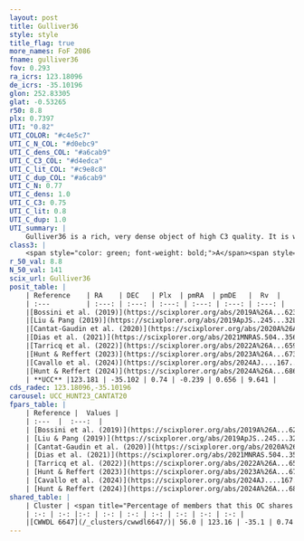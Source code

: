 ```yaml
---
layout: post
title: Gulliver36
style: style
title_flag: true
more_names: FoF 2086
fname: gulliver36
fov: 0.293
ra_icrs: 123.18096
de_icrs: -35.10196
glon: 252.83305
glat: -0.53265
r50: 8.8
plx: 0.7397
UTI: "0.82"
UTI_COLOR: "#c4e5c7"
UTI_C_N_COL: "#d0ebc9"
UTI_C_dens_COL: "#a6cab9"
UTI_C_C3_COL: "#d4edca"
UTI_C_lit_COL: "#c9e8c8"
UTI_C_dup_COL: "#a6cab9"
UTI_C_N: 0.77
UTI_C_dens: 1.0
UTI_C_C3: 0.75
UTI_C_lit: 0.8
UTI_C_dup: 1.0
UTI_summary: |
    Gulliver36 is a rich, very dense object of high C3 quality. It is well-studied in the literature. This object shares a significant percentage of members with a later reported entry.
class3: |
    <span style="color: green; font-weight: bold;">A</span><span style="color: #FFC300; font-weight: bold;">B</span>
r_50_val: 8.8
N_50_val: 141
scix_url: Gulliver36
posit_table: |
    | Reference    | RA    | DEC   | Plx  | pmRA  | pmDE   |  Rv  |
    | :---         | :---: | :---: | :---: | :---: | :---: | :---: |
    |[Bossini et al. (2019)](https://scixplorer.org/abs/2019A%26A...623A.108B) | 123.185 | -35.111 | -- | -- | -- | -- |
    |[Liu & Pang (2019)](https://scixplorer.org/abs/2019ApJS..245...32L) | 123.188 | -35.089 | 0.728 | -0.251 | 0.605 | -- |
    |[Cantat-Gaudin et al. (2020)](https://scixplorer.org/abs/2020A%26A...640A...1C) | 123.185 | -35.111 | 0.725 | -0.236 | 0.609 | -- |
    |[Dias et al. (2021)](https://scixplorer.org/abs/2021MNRAS.504..356D) | 123.213 | -35.127 | 0.732 | -0.238 | 0.603 | -- |
    |[Tarricq et al. (2022)](https://scixplorer.org/abs/2022A%26A...659A..59T) | 123.088 | -35.101 | 0.739 | -0.24 | 0.654 | -- |
    |[Hunt & Reffert (2023)](https://scixplorer.org/abs/2023A%26A...673A.114H) | 123.156 | -35.097 | 0.738 | -0.237 | 0.661 | 9.306 |
    |[Cavallo et al. (2024)](https://scixplorer.org/abs/2024AJ....167...12C) | 123.179 | -35.087 | 0.736 | -- | -- | -- |
    |[Hunt & Reffert (2024)](https://scixplorer.org/abs/2024A%26A...686A..42H) | 123.156 | -35.097 | 0.738 | -0.237 | 0.661 | 9.306 |
    | **UCC** |123.181 | -35.102 | 0.74 | -0.239 | 0.656 | 9.641 | 
cds_radec: 123.18096,-35.10196
carousel: UCC_HUNT23_CANTAT20
fpars_table: |
    | Reference |  Values |
    | :---  |  :---:  |
    | [Bossini et al. (2019)](https://scixplorer.org/abs/2019A%26A...623A.108B) | `AV=0.356, Dist=10.37, logA=9.053, Fe/H=0.0` |
    | [Liu & Pang (2019)](https://scixplorer.org/abs/2019ApJS..245...32L) | `Age=0.661, Z=0.0` |
    | [Cantat-Gaudin et al. (2020)](https://scixplorer.org/abs/2020A%26A...640A...1C) | `AVNN=0.47, DMNN=10.59, AgeNN=8.87` |
    | [Dias et al. (2021)](https://scixplorer.org/abs/2021MNRAS.504..356D) | `Av=0.714, Dist=1243, logage=8.86, [Fe/H]=0.065` |
    | [Tarricq et al. (2022)](https://scixplorer.org/abs/2022A%26A...659A..59T) | `Dist=1270, logAgeNN=8.89` |
    | [Hunt & Reffert (2023)](https://scixplorer.org/abs/2023A%26A...673A.114H) | `AV50=0.822, diffAV50=1.908, MOD50=10.561, logAge50=8.783` |
    | [Cavallo et al. (2024)](https://scixplorer.org/abs/2024AJ....167...12C) | `AV50=1.2, dMod50=10.83, logAge50=8.69, [Fe/H]50=0.17` |
    | [Hunt & Reffert (2024)](https://scixplorer.org/abs/2024A%26A...686A..42H) | `MassJ=571.971` |
shared_table: |
    | Cluster | <span title="Percentage of members that this OC shares with the ones listed">%</span>   | RA   | DEC   | Plx   | pmRA  | pmDE  | Rv | UTI |
    | :-: | :-: |:-: | :-: | :-: | :-: | :-: | :-: | :-: |
    |[CWWDL 6647](/_clusters/cwwdl6647/)| 56.0 | 123.16 | -35.1 | 0.74 | -0.24 | 0.66 | 6.81 |0.0 |
---
```

